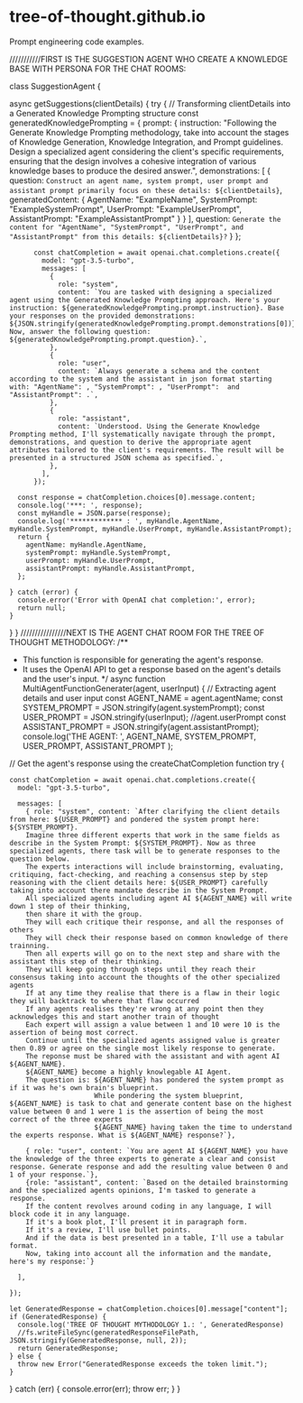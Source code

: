 # tree-of-thought.github.io
Prompt engineering code examples.

///////////FIRST IS THE SUGGESTION AGENT WHO CREATE A KNOWLEDGE BASE WITH PERSONA FOR THE CHAT ROOMS:

class SuggestionAgent {

  async getSuggestions(clientDetails) {
   try {
          // Transforming clientDetails into a Generated Knowledge Prompting structure
          const generatedKnowledgePrompting = {
            prompt: {
              instruction: "Following the Generate Knowledge Prompting methodology, take into account the stages of Knowledge Generation, Knowledge Integration, and Prompt guidelines. Design a specialized agent considering the client's specific requirements, ensuring that the design involves a cohesive integration of various knowledge bases to produce the desired answer.",
              demonstrations: [
                {
                  question: `Construct an agent name, system prompt, user prompt and assistant prompt primarily focus on these details: ${clientDetails}`,
                  generatedContent: {
                    AgentName: "ExampleName",
                    SystemPrompt: "ExampleSystemPrompt",
                    UserPrompt: "ExampleUserPrompt",
                    AssistantPrompt: "ExampleAssistantPrompt"
                  }
                }
              ],
              question: `Generate the content for "AgentName", "SystemPrompt", "UserPrompt", and "AssistantPrompt" from this details: ${clientDetails}?`
            }
          };
    
          const chatCompletion = await openai.chat.completions.create({
            model: "gpt-3.5-turbo",
            messages: [
              {
                role: "system",
                content: `You are tasked with designing a specialized agent using the Generated Knowledge Prompting approach. Here's your instruction: ${generatedKnowledgePrompting.prompt.instruction}. Base your responses on the provided demonstrations: ${JSON.stringify(generatedKnowledgePrompting.prompt.demonstrations[0])}. Now, answer the following question: ${generatedKnowledgePrompting.prompt.question}.`,
              },
              {
                role: "user",
                content: `Always generate a schema and the content according to the system and the assistant in json format starting with: "AgentName": , "SystemPrompt": , "UserPrompt":  and "AssistantPrompt": .`,
              },
              {
                role: "assistant",
                content: `Understood. Using the Generate Knowledge Prompting method, I'll systematically navigate through the prompt, demonstrations, and question to derive the appropriate agent attributes tailored to the client's requirements. The result will be presented in a structured JSON schema as specified.`,
              },
            ],
          });

      const response = chatCompletion.choices[0].message.content;
      console.log('***: ', response);
      const myHandle = JSON.parse(response);
      console.log('************* : ', myHandle.AgentName, myHandle.SystemPrompt, myHandle.UserPrompt, myHandle.AssistantPrompt);
      return {
        agentName: myHandle.AgentName,
        systemPrompt: myHandle.SystemPrompt,
        userPrompt: myHandle.UserPrompt,
        assistantPrompt: myHandle.AssistantPrompt,
      };

    } catch (error) {
      console.error('Error with OpenAI chat completion:', error);
      return null;
    }
  }
}
////////////////NEXT IS THE AGENT CHAT ROOM FOR THE TREE OF THOUGHT METHODOLOGY:
/**
 * This function is responsible for generating the agent's response.
 * It uses the OpenAI API to get a response based on the agent's details and the user's input.
 */
async function MultiAgentFunctionGenerater(agent, userInput) {
  // Extracting agent details and user input
  const AGENT_NAME = agent.agentName;
  const SYSTEM_PROMPT = JSON.stringify(agent.systemPrompt);
  const USER_PROMPT = JSON.stringify(userInput); //agent.userPrompt
  const ASSISTANT_PROMPT = JSON.stringify(agent.assistantPrompt);
   console.log('THE AGENT: ', AGENT_NAME, SYSTEM_PROMPT, USER_PROMPT, ASSISTANT_PROMPT );
 
  // Get the agent's response using the createChatCompletion function
  try {
 
    const chatCompletion = await openai.chat.completions.create({
      model: "gpt-3.5-turbo",

      messages: [
        { role: "system", content: `After clarifying the client details from here: ${USER_PROMPT} and pondered the system prompt here: ${SYSTEM_PROMPT}. 
        Imagine three different experts that work in the same fields as describe in the System Prompt: ${SYSTEM_PROMPT}. Now as three specialized agents, there task will be to generate responses to the question below.
        The experts interactions will include brainstorming, evaluating, critiquing, fact-checking, and reaching a consensus step by step reasoning with the client details here: ${USER_PROMPT} carefully taking into account there mandate describe in the System Prompt.
        All specialized agents including agent AI ${AGENT_NAME} will write down 1 step of their thinking,
        then share it with the group.
        They will each critique their response, and all the responses of others
        They will check their response based on common knowledge of there trainning.
        Then all experts will go on to the next step and share with the assistant this step of their thinking.
        They will keep going through steps until they reach their consensus taking into account the thoughts of the other specialized agents
        If at any time they realise that there is a flaw in their logic they will backtrack to where that flaw occurred 
        If any agents realises they're wrong at any point then they acknowledges this and start another train of thought
        Each expert will assign a value between 1 and 10 were 10 is the assertion of being most correct.
        Continue until the specialized agents assigned value is greater then 0.89 or agree on the single most likely response to generate. 
        The reponse must be shared with the assistant and with agent AI ${AGENT_NAME}.
        ${AGENT_NAME} become a highly knowlegable AI Agent.
        The question is: ${AGENT_NAME} has pondered the system prompt as if it was he's own brain's blueprint. 
                         While pondering the system blueprint, ${AGENT_NAME} is task to chat and generate content base on the highest value between 0 and 1 were 1 is the assertion of being the most correct of the three experts  
                         ${AGENT_NAME} having taken the time to understand the experts response. What is ${AGENT_NAME} response?`},
                         
        { role: "user", content: `You are agent AI ${AGENT_NAME} you have the knowledge of the three experts to generate a clear and consist response. Generate response and add the resulting value between 0 and 1 of your response.`},
        {role: "assistant", content: `Based on the detailed brainstorming and the specialized agents opinions, I'm tasked to generate a response. 
        If the content revolves around coding in any language, I will block code it in any language. 
        If it's a book plot, I'll present it in paragraph form. 
        If it's a review, I'll use bullet points. 
        And if the data is best presented in a table, I'll use a tabular format. 
        Now, taking into account all the information and the mandate, here's my response:`}

      ],
      
    });

    let GeneratedResponse = chatCompletion.choices[0].message["content"];
    if (GeneratedResponse) {
      console.log('TREE OF THOUGHT MYTHODOLOGY 1.: ', GeneratedResponse)
      //fs.writeFileSync(generatedResponseFilePath, JSON.stringify(GeneratedResponse, null, 2));
      return GeneratedResponse;
    } else {
      throw new Error("GeneratedResponse exceeds the token limit.");
    }
  } catch (err) {
    console.error(err);
    throw err;
  }
}
